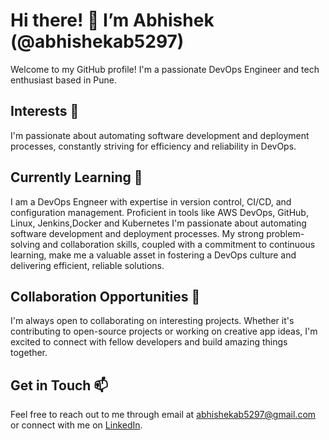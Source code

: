 # Hi there! 👋 I’m Abhishek (@abhishekab5297)

Welcome to my GitHub profile! I'm a passionate DevOps Engineer and tech enthusiast based in Pune.

## Interests 👀
I'm passionate about automating software development and deployment processes, constantly striving for efficiency and reliability in DevOps.

## Currently Learning 🌱
I am a DevOps Engneer with expertise in version control, CI/CD, and configuration management. Proficient in tools like AWS DevOps, GitHub, Linux, Jenkins,Docker and Kubernetes I'm passionate about automating software development and deployment processes. My strong problem-solving and collaboration skills, coupled with a commitment to continuous learning, make me a valuable asset in fostering a DevOps culture and delivering efficient, reliable solutions.

## Collaboration Opportunities 💞
I'm always open to collaborating on interesting projects. Whether it's contributing to open-source projects or working on creative app ideas, I'm excited to connect with fellow developers and build amazing things together.

## Get in Touch 📫
Feel free to reach out to me through email at abhishekab5297@gmail.com or connect with me on [LinkedIn](www.linkedin.com/in/abhishek-bhosale-2207861a9).


<!---
abhishekab5297/abhishekab5297 is a ✨ special ✨ repository because its `README.md` (this file) appears on your GitHub profile.
You can click the Preview link to take a look at your changes.
--->
